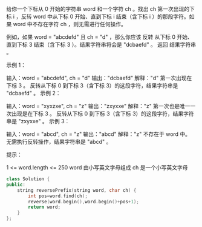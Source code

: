 给你一个下标从 0 开始的字符串 word 和一个字符 ch 。找出 ch 第一次出现的下标 i ，反转 word 中从下标 0 开始、直到下标 i 结束（含下标 i ）的那段字符。如果 word 中不存在字符 ch ，则无需进行任何操作。

例如，如果 word = "abcdefd" 且 ch = "d" ，那么你应该 反转 从下标 0 开始、直到下标 3 结束（含下标 3 ）。结果字符串将会是 "dcbaefd" 。
返回 结果字符串 。

 

示例 1：

输入：word = "abcdefd", ch = "d"
输出："dcbaefd"
解释："d" 第一次出现在下标 3 。 
反转从下标 0 到下标 3（含下标 3）的这段字符，结果字符串是 "dcbaefd" 。
示例 2：

输入：word = "xyxzxe", ch = "z"
输出："zxyxxe"
解释："z" 第一次也是唯一一次出现是在下标 3 。
反转从下标 0 到下标 3（含下标 3）的这段字符，结果字符串是 "zxyxxe" 。
示例 3：

输入：word = "abcd", ch = "z"
输出："abcd"
解释："z" 不存在于 word 中。
无需执行反转操作，结果字符串是 "abcd" 。


提示：

1 <= word.length <= 250
word 由小写英文字母组成
ch 是一个小写英文字母

```cpp
class Solution {
public:
    string reversePrefix(string word, char ch) {
        int pos=word.find(ch);
        reverse(word.begin(),word.begin()+pos+1);
        return word;
    }
};
```

